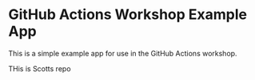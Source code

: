 # GitHub Actions Workshop Example App

This is a simple example app for use in the GitHub Actions workshop.


THis is Scotts repo